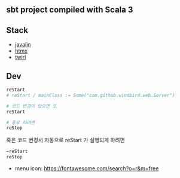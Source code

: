 ## sbt project compiled with Scala 3

## Stack
* [javalin](https://javalin.io/)
* [htmx](https://htmx.org/)
* [twirl](https://www.playframework.com/documentation/3.0.x/ScalaTemplates)

## Dev
```bash
reStart
# reStart / mainClass := Some("com.github.windbird.web.Server")

# 코드 변경이 있으면 또
reStart

# 종료 하려면
reStop
```

혹은 코드 변경시 자동으로 reStart 가 실행되게 하려면
```bash
~reStart
reStop
```

* menu icon: https://fontawesome.com/search?o=r&m=free
